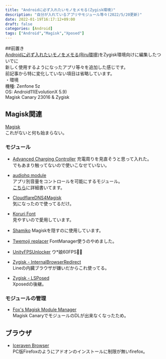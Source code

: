 ```yaml
---
title: "Androidに必ず入れたいモノをメモる(Zygisk環境)"
description: "自分が入れているアプリやモジュール等々(2022/5/20更新)"
date: 2022-01-19T16:17:12+09:00
draft: false
categories: [Android]
tags: ["Android","Magisk","Xposed"]
---
```



##前置き  
[Androidに必ず入れたいモノをメモる(Riru環境)](/p/androidに必ず入れたいモノをメモるriru環境/)をZygisk環境向けに編集したついでに  
新しく使用するようになったアプリ等々を追加した感じです。  
前記事から特に変化していない項目は省略しています。    
・環境  
機種: Zenfone 5z  
OS: Android11(EvolutionX 5.9)  
Magisk Canary 23016 & Zygisk  

## Magisk関連  
[Magisk](https://github.com/topjohnwu/Magisk/releases)  
これがないと何も始まらない。  
### モジュール  
- [Advanced Charging Controller](https://github.com/VR-25/acc/)
充電周りを見直そうと思って入れた。  
でもあまり触ってないので使いこなせていない。  

- [audiohq module](https://github.com/Alcatraz323/audiohq_module)  
アプリ別音量をコントロールを可能にするモジュール。  
[こちら](/p/アプリ別音量コントロールを可能にするaudio-headquarterを使ってみた/)に詳細書いてます。  

- [CloudflareDNS4Magisk](https://github.com/Magisk-Modules-Repo/CloudflareDNS4Magisk)  
気になったので使ってるだけ。  

- [Koruri Font](https://github.com/AndroPlus-org/magisk-module-koruri-font/releases)  
見やすいので愛用しています。  

- [Shamiko](https://github.com/LSPosed/LSPosed.github.io/releases)
Magiskを隠すのに使用しています。  
  
- [Twemoji replacer](https://github.com/Magisk-Modules-Alt-Repo/ttf-twemoji/)
FontManager使うのやめました。  
  
- [UnityFPSUnlocker](https://github.com/nishuoshenme/UnityFPSUnlocker)
ウ*娘60FPS👊👊

- [Zygisk - InternalBrowserRedirect](https://github.com/AndroPlus-org/Zygisk-InternalBrowserRedirect)  
Lineの内臓ブラウザが嫌いだからこれ使ってる。

- [Zygisk - LSPosed](https://github.com/LSPosed/LSPosed/actions)  
Xposedの後継。  

### モジュールの管理  
- [Fox's Magisk Module Manager](https://github.com/Fox2Code/FoxMagiskModuleManager)  
Magisk CanaryでモジュールのDLが出来なくなったため。  

## ブラウザ  
- [Iceraven Browser](https://github.com/fork-maintainers/iceraven-browser/releases)  
PC版Firefoxのようにアドオンのインストールに制限が無いfirefox。  


